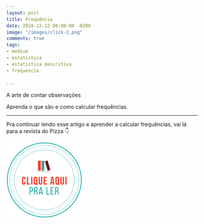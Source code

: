 ```yaml
---
layout: post
title: Frequência
date: 2018-12-12 00:00:00 -0200
image: "/images/click-2.png"
comments: true
tags:
- medium
- estatistica
- estatistica descritiva
- frequencia

---
```

A arte de contar observações

Aprenda o que são e como calcular frequências.

***

Pra continuar lendo esse artigo e aprender a calcular frequências, vai lá para a revista do Pizza 👇

[![clique aqui para ler](/images/clique-aqui-para-ler.png)](https://medium.com/pizzadedados/frequencia-o-que-e-e-como-calcular-f8b74e5d978a)